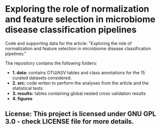 # Exploring the role of normalization and feature selection in microbiome disease classification pipelines
Code and supporting data for the article: "Exploring the role of normalization and feature selection in microbiome disease classification pipelines."

The repository contains the following folders:

* **1. data:** contains OTU/ASV tables and class annotations for the 15 curated datasets considered.
* **2. src:** code writen to perform the analyses from the article and the statistical tests
* **3. results:** tables containing global nested cross validation results
* **4. figures**


## License: This project is licensed under GNU GPL 3.0 - check LICENSE file for more details.



